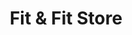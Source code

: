 ---
title: "Fit & Fit Store"
url: /ciudad-guayana-puerto-ordaz/fit-und-fit-store/
shop: Kleidung
---